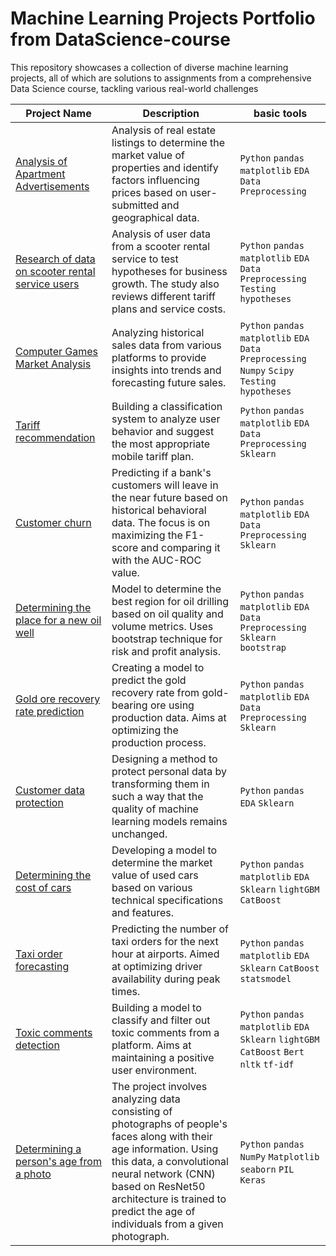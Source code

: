 # Machine Learning Projects Portfolio from DataScience-course


This repository showcases a collection of diverse machine learning projects, all of which are solutions to assignments from a comprehensive Data Science course, tackling various real-world challenges

| **Project Name** | **Description** | **basic tools**|
|------------------|-----------------|-----------------|
| [Analysis of Apartment Advertisements](https://github.com/Matvey-1212/DataScience_course/tree/main/02.%20Analysis%20of%20apartment%20advertisements) | Analysis of real estate listings to determine the market value of properties and identify factors influencing prices based on user-submitted and geographical data. | `Python` `pandas` `matplotlib` `EDA` `Data Preprocessing`
| [Research of data on scooter rental service users](https://github.com/Matvey-1212/DataScience_course/tree/main/03.%20Research%20of%20data%20on%20scooter%20rental%20service%20users) | Analysis of user data from a scooter rental service to test hypotheses for business growth. The study also reviews different tariff plans and service costs. |`Python` `pandas` `matplotlib` `EDA` `Data Preprocessing` `Testing hypotheses`
| [Computer Games Market Analysis](https://github.com/Matvey-1212/DataScience_course/tree/main/04.%20Computer%20games%20market%20research) | Analyzing historical sales data from various platforms to provide insights into trends and forecasting future sales. | `Python` `pandas` `matplotlib` `EDA` `Data Preprocessing` `Numpy` `Scipy` `Testing hypotheses`
| [Tariff recommendation](https://github.com/Matvey-1212/DataScience_course/tree/main/05.%20Tariff%20recommendation) | Building a classification system to analyze user behavior and suggest the most appropriate mobile tariff plan. | `Python` `pandas` `matplotlib` `EDA` `Data Preprocessing`  `Sklearn`
| [Customer churn](https://github.com/Matvey-1212/DataScience_course/tree/main/06.%20Customer%20churn) | Predicting if a bank's customers will leave in the near future based on historical behavioral data. The focus is on maximizing the F1-score and comparing it with the AUC-ROC value. | `Python` `pandas` `matplotlib` `EDA` `Data Preprocessing` `Sklearn`
| [Determining the place for a new oil well](https://github.com/Matvey-1212/DataScience_course/tree/main/07.%20Determining%20the%20place%20for%20a%20new%20oil%20well) | Model to determine the best region for oil drilling based on oil quality and volume metrics. Uses bootstrap technique for risk and profit analysis. | `Python` `pandas` `matplotlib` `EDA` `Data Preprocessing` `Sklearn` `bootstrap`
| [Gold ore recovery rate prediction](https://github.com/Matvey-1212/DataScience_course/tree/main/08.%20Gold%20ore%20recovery%20rate%20prediction) | Creating a model to predict the gold recovery rate from gold-bearing ore using production data. Aims at optimizing the production process. | `Python` `pandas` `matplotlib` `EDA` `Data Preprocessing` `Sklearn`
| [Customer data protection](https://github.com/Matvey-1212/DataScience_course/tree/main/09.%20Customer%20data%20protection) | Designing a method to protect personal data by transforming them in such a way that the quality of machine learning models remains unchanged. | `Python` `pandas` `EDA` `Sklearn`
| [Determining the cost of cars](https://github.com/Matvey-1212/DataScience_course/tree/main/10.%20Determining%20the%20cost%20of%20cars) | Developing a model to determine the market value of used cars based on various technical specifications and features. | `Python` `pandas` `matplotlib` `EDA` `Sklearn` `lightGBM` `CatBoost`
| [Taxi order forecasting](https://github.com/Matvey-1212/DataScience_course/tree/main/11.%20Taxi%20order%20forecasting) | Predicting the number of taxi orders for the next hour at airports. Aimed at optimizing driver availability during peak times. | `Python` `pandas` `matplotlib` `EDA` `Sklearn` `CatBoost` `statsmodel`
| [Toxic comments detection](https://github.com/Matvey-1212/DataScience_course/tree/main/12.%20Toxic%20comments%20detection) | Building a model to classify and filter out toxic comments from a platform. Aims at maintaining a positive user environment. | `Python` `pandas` `matplotlib` `EDA` `Sklearn` `lightGBM` `CatBoost` `Bert` `nltk` `tf-idf`
|[Determining a person's age from a photo](https://github.com/Matvey-1212/DataScience_course/tree/main/13.%20Determining%20a%20person's%20age%20from%20a%20photo.)|The project involves analyzing data consisting of photographs of people's faces along with their age information. Using this data, a convolutional neural network (CNN) based on ResNet50 architecture is trained to predict the age of individuals from a given photograph.| `Python` `pandas` `NumPy` `Matplotlib` `seaborn` `PIL` `Keras`

